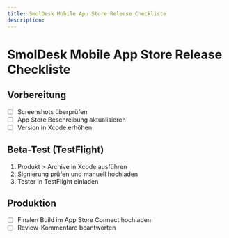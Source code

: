 ```yaml
---
title: SmolDesk Mobile App Store Release Checkliste
description: 
---
```

# SmolDesk Mobile App Store Release Checkliste

## Vorbereitung
- [ ] Screenshots überprüfen
- [ ] App Store Beschreibung aktualisieren
- [ ] Version in Xcode erhöhen

## Beta-Test (TestFlight)
1. Produkt > Archive in Xcode ausführen
2. Signierung prüfen und manuell hochladen
3. Tester in TestFlight einladen

## Produktion
- [ ] Finalen Build im App Store Connect hochladen
- [ ] Review-Kommentare beantworten
